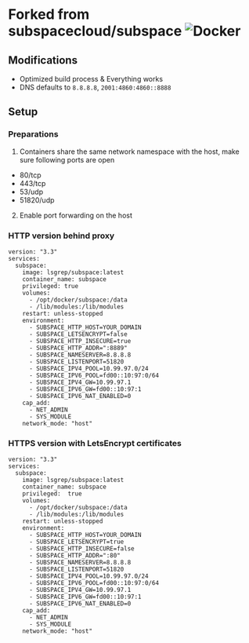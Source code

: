 # Forked from subspacecloud/subspace ![Docker](https://github.com/lsgrep/subspace/workflows/Docker/badge.svg)

## Modifications

- Optimized build process & Everything works
- DNS defaults to `8.8.8.8`, `2001:4860:4860::8888`

## Setup

### Preparations

1. Containers share the same network namespace with the host, make sure following ports are open

- 80/tcp
- 443/tcp
- 53/udp
- 51820/udp

2. Enable port forwarding on the host

### HTTP version behind proxy

```
version: "3.3"
services:
  subspace:
    image: lsgrep/subspace:latest
    container_name: subspace
    privileged: true
    volumes:
      - /opt/docker/subspace:/data
      - /lib/modules:/lib/modules
    restart: unless-stopped
    environment:
      - SUBSPACE_HTTP_HOST=YOUR_DOMAIN
      - SUBSPACE_LETSENCRYPT=false
      - SUBSPACE_HTTP_INSECURE=true
      - SUBSPACE_HTTP_ADDR=":8889"
      - SUBSPACE_NAMESERVER=8.8.8.8
      - SUBSPACE_LISTENPORT=51820
      - SUBSPACE_IPV4_POOL=10.99.97.0/24
      - SUBSPACE_IPV6_POOL=fd00::10:97:0/64
      - SUBSPACE_IPV4_GW=10.99.97.1
      - SUBSPACE_IPV6_GW=fd00::10:97:1
      - SUBSPACE_IPV6_NAT_ENABLED=0
    cap_add:
      - NET_ADMIN
      - SYS_MODULE
    network_mode: "host"
```

### HTTPS version with LetsEncrypt certificates

```
version: "3.3"
services:
  subspace:
    image: lsgrep/subspace:latest
    container_name: subspace
    privileged:  true
    volumes:
      - /opt/docker/subspace:/data
      - /lib/modules:/lib/modules
    restart: unless-stopped
    environment:
      - SUBSPACE_HTTP_HOST=YOUR_DOMAIN
      - SUBSPACE_LETSENCRYPT=true
      - SUBSPACE_HTTP_INSECURE=false
      - SUBSPACE_HTTP_ADDR=":80"
      - SUBSPACE_NAMESERVER=8.8.8.8
      - SUBSPACE_LISTENPORT=51820
      - SUBSPACE_IPV4_POOL=10.99.97.0/24
      - SUBSPACE_IPV6_POOL=fd00::10:97:0/64
      - SUBSPACE_IPV4_GW=10.99.97.1
      - SUBSPACE_IPV6_GW=fd00::10:97:1
      - SUBSPACE_IPV6_NAT_ENABLED=0
    cap_add:
      - NET_ADMIN
      - SYS_MODULE
    network_mode: "host"
```
